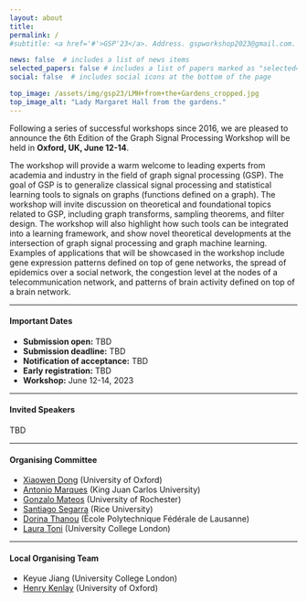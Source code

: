 ```yaml
---
layout: about
title: 
permalink: /
#subtitle: <a href='#'>GSP'23</a>. Address. gspworkshop2023@gmail.com. Moto. Etc.

news: false  # includes a list of news items
selected_papers: false # includes a list of papers marked as "selected={true}"
social: false  # includes social icons at the bottom of the page

top_image: /assets/img/gsp23/LMH+from+the+Gardens_cropped.jpg
top_image_alt: "Lady Margaret Hall from the gardens."
---
```


Following a series of successful workshops since 2016, we are pleased to announce the 6th Edition of the Graph Signal Processing Workshop will be held in **Oxford, UK, June 12-14**.

The workshop will provide a warm welcome to leading experts from academia and industry in the field of graph signal processing (GSP). The goal of GSP is to generalize classical signal processing and statistical learning tools to signals on graphs (functions defined on a graph). The workshop will invite discussion on theoretical and foundational topics related to GSP, including graph transforms, sampling theorems, and filter design. The workshop will also highlight how such tools can be integrated into a learning framework, and show novel theoretical developments at the intersection of graph signal processing and graph machine learning. Examples of applications that will be showcased in the workshop include gene expression patterns defined on top of gene networks, the spread of epidemics over a social network, the congestion level at the nodes of a telecommunication network, and patterns of brain activity defined on top of a brain network.

---
#### Important Dates
+ **Submission open:** TBD
+ **Submission deadline:** TBD
+ **Notification of acceptance:** TBD
+ **Early registration:** TBD
+ **Workshop:** June 12-14, 2023

---
#### Invited Speakers
TBD

---
#### Organising Committee
+ [Xiaowen Dong](https://web.media.mit.edu/~xdong/) (University of Oxford)
+ [Antonio Marques](https://www.tsc.urjc.es/~amarques/) (King Juan Carlos University)
+ [Gonzalo Mateos](https://www.hajim.rochester.edu/ece/sites/gmateos//) (University of Rochester)
+ [Santiago Segarra](https://segarra.rice.edu) (Rice University)
+ [Dorina Thanou](https://people.epfl.ch/dorina.thanou?lang=en) (École Polytechnique Fédérale de Lausanne)
+ [Laura Toni](https://www.ucl.ac.uk/iccs/dr-laura-toni) (University College London)

---
#### Local Organising Team
+ Keyue Jiang (University College London)
+ [Henry Kenlay](https://henrykenlay.github.io/) (University of Oxford)
<br />
